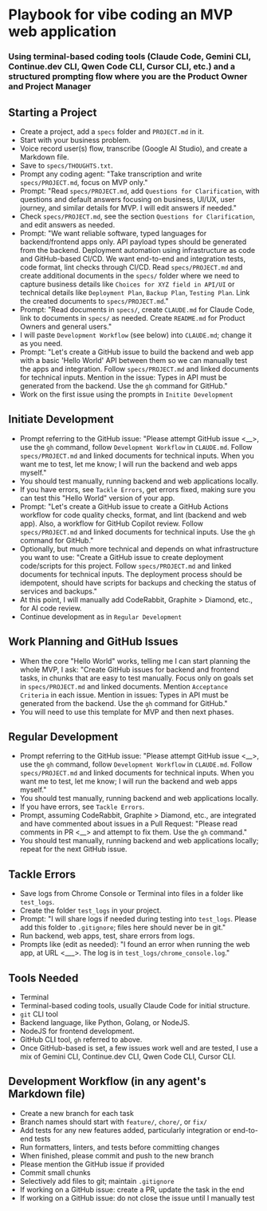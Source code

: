 # Playbook for vibe coding an MVP web application

### Using terminal-based coding tools (Claude Code, Gemini CLI, Continue.dev CLI, Qwen Code CLI, Cursor CLI, etc.) and a structured prompting flow where you are the Product Owner and Project Manager

## Starting a Project

* Create a project, add a `specs` folder and `PROJECT.md` in it.
* Start with your business problem.
* Voice record user(s) flow, transcribe (Google AI Studio), and create a Markdown file.
* Save to `specs/THOUGHTS.txt`.
* Prompt any coding agent: "Take transcription and write `specs/PROJECT.md`, focus on MVP only."
* Prompt: "Read `specs/PROJECT.md`, add `Questions for Clarification`, with questions and default answers focusing on business, UI/UX, user journey, and similar details for MVP. I will edit answers if needed."
* Check `specs/PROJECT.md`, see the section `Questions for Clarification`, and edit answers as needed.
* Prompt: "We want reliable software, typed languages for backend/frontend apps only. API payload types should be generated from the backend. Deployment automation using infrastructure as code and GitHub-based CI/CD. We want end-to-end and integration tests, code format, lint checks through CI/CD. Read `specs/PROJECT.md` and create additional documents in the `specs/` folder where we need to capture business details like `Choices for XYZ field in API/UI` or technical details like `Deployment Plan`, `Backup Plan`, `Testing Plan`. Link the created documents to `specs/PROJECT.md`."
* Prompt: "Read documents in `specs/`, create `CLAUDE.md` for Claude Code, link to documents in `specs/` as needed. Create `README.md` for Product Owners and general users."
* I will paste `Development Workflow` (see below) into `CLAUDE.md`; change it as you need.
* Prompt: "Let's create a GitHub issue to build the backend and web app with a basic 'Hello World' API between them so we can manually test the apps and integration. Follow `specs/PROJECT.md` and linked documents for technical inputs. Mention in the issue: Types in API must be generated from the backend. Use the `gh` command for GitHub."
* Work on the first issue using the prompts in `Initite Development`

## Initiate Development

* Prompt referring to the GitHub issue: "Please attempt GitHub issue <__>, use the `gh` command, follow `Development Workflow` in `CLAUDE.md`. Follow `specs/PROJECT.md` and linked documents for technical inputs. When you want me to test, let me know; I will run the backend and web apps myself."
* You should test manually, running backend and web applications locally.
* If you have errors, see `Tackle Errors`, get errors fixed, making sure you can test this "Hello World" version of your app.
* Prompt: "Let's create a GitHub issue to create a GitHub Actions workflow for code quality checks, format, and lint (backend and web app). Also, a workflow for GitHub Copilot review. Follow `specs/PROJECT.md` and linked documents for technical inputs. Use the `gh` command for GitHub."
* Optionally, but much more technical and depends on what infrastructure you want to use: "Create a GitHub issue to create deployment code/scripts for this project. Follow `specs/PROJECT.md` and linked documents for technical inputs. The deployment process should be idempotent, should have scripts for backups and checking the status of services and backups."
* At this point, I will manually add CodeRabbit, Graphite > Diamond, etc., for AI code review.
* Continue development as in `Regular Development`

## Work Planning and GitHub Issues

* When the core "Hello World" works, telling me I can start planning the whole MVP, I ask: "Create GitHub issues for backend and frontend tasks, in chunks that are easy to test manually. Focus only on goals set in `specs/PROJECT.md` and linked documents. Mention `Acceptance Criteria` in each issue. Mention in issues: Types in API must be generated from the backend. Use the `gh` command for GitHub."
* You will need to use this template for MVP and then next phases.

## Regular Development

* Prompt referring to the GitHub issue: "Please attempt GitHub issue <__>, use the `gh` command, follow `Development Workflow` in `CLAUDE.md`. Follow `specs/PROJECT.md` and linked documents for technical inputs. When you want me to test, let me know; I will run the backend and web apps myself."
* You should test manually, running backend and web applications locally.
* If you have errors, see `Tackle Errors`.
* Prompt, assuming CodeRabbit, Graphite > Diamond, etc., are integrated and have commented about issues in a Pull Request: "Please read comments in PR <__> and attempt to fix them. Use the `gh` command."
* You should test manually, running backend and web applications locally; repeat for the next GitHub issue.

## Tackle Errors

* Save logs from Chrome Console or Terminal into files in a folder like `test_logs`.
* Create the folder `test_logs` in your project.
* Prompt: "I will share logs if needed during testing into `test_logs`. Please add this folder to `.gitignore`; files here should never be in git."
* Run backend, web apps, test, share errors from logs.
* Prompts like (edit as needed): "I found an error when running the web app, at URL <___>. The log is in `test_logs/chrome_console.log`."

## Tools Needed

* Terminal
* Terminal-based coding tools, usually Claude Code for initial structure.
* `git` CLI tool
* Backend language, like Python, Golang, or NodeJS.
* NodeJS for frontend development.
* GitHub CLI tool, `gh` referred to above.
* Once GitHub-based is set, a few issues work well and are tested, I use a mix of Gemini CLI, Continue.dev CLI, Qwen Code CLI, Cursor CLI.

## Development Workflow (in any agent's Markdown file)

* Create a new branch for each task
* Branch names should start with `feature/`, `chore/`, or `fix/`
* Add tests for any new features added, particularly integration or end-to-end tests
* Run formatters, linters, and tests before committing changes
* When finished, please commit and push to the new branch
* Please mention the GitHub issue if provided
* Commit small chunks
* Selectively add files to git; maintain `.gitignore`
* If working on a GitHub issue: create a PR, update the task in the end
* If working on a GitHub issue: do not close the issue until I manually test
